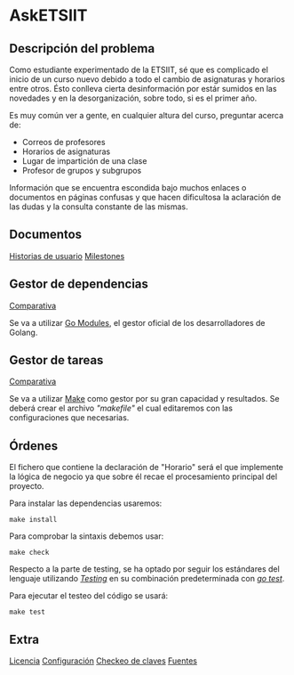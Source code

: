 # AskETSIIT

## Descripción del problema

Como estudiante experimentado de la ETSIIT, sé que es complicado el inicio de un curso nuevo debido a todo el cambio de asignaturas y horarios entre otros. Ésto conlleva cierta desinformación por estár sumidos en las novedades y en la desorganización, sobre todo, si es el primer año. 

Es muy común ver a gente, en cualquier altura del curso, preguntar acerca de:
  - Correos de profesores
  - Horarios de asignaturas
  - Lugar de impartición de una clase
  - Profesor de grupos y subgrupos

Información que se encuentra escondida bajo muchos enlaces o documentos en páginas confusas y que hacen dificultosa la aclaración de las dudas y la consulta constante de las mismas.

## Documentos

[Historias de usuario](./docs/HUs.md)
[Milestones](./docs/MSs.md)

## Gestor de dependencias
[Comparativa](./docs/gestor_dependencias.md)

Se va a utilizar [Go Modules](https://go.dev/ref/mod), el gestor oficial de los desarrolladores de Golang.

## Gestor de tareas
[Comparativa](./docs/gestor_tareas.md)

Se va a utilizar [Make](https://www.gnu.org/software/make/manual/make.html) como gestor por su gran capacidad y resultados.
Se deberá crear el archivo *"makefile"* el cual editaremos con las configuraciones que necesarias.

## Órdenes

El fichero que contiene la declaración de "Horario" será el que implemente la lógica de negocio ya que sobre él recae el procesamiento principal del proyecto.

Para instalar las dependencias usaremos:

```
make install
```

Para comprobar la sintaxis debemos usar:

```
make check
```

Respecto a la parte de testing, se ha optado por seguir los estándares del lenguaje utilizando [*Testing*](/docs/test_frameworks.md) en su combinación predeterminada con [*go test*](/docs/test_runner.md).

Para ejecutar el testeo del código se usará:
```
make test
```

## Extra

[Licencia](./LICENSE)
[Configuración](./conf/pasos.txt)
[Checkeo de claves](./conf/claves.png)
[Fuentes](./docs/fuentes.md)
